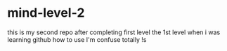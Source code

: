 # mind-level-2
this  is my second repo after completing  first level
the 1st level when i was learning github how 
to use I'm confuse totally !s
